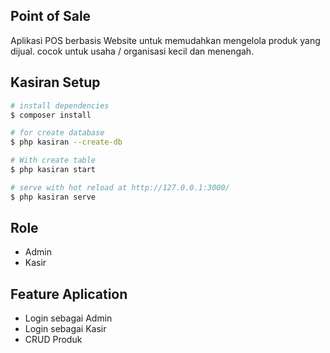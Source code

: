 ## Point of Sale
Aplikasi POS berbasis Website untuk memudahkan mengelola produk yang dijual.
cocok untuk usaha / organisasi kecil dan menengah.

<!-- - referensi   : http://app.dndsoft.my.id/dndpos/products
- tokped      : https://www.tokopedia.com/dndsoft/source-code-point-of-sale-program-kasir-berbasis-codeiginiter?extParam=ivf%3Dfalse&refined=true -->

## Kasiran Setup

```bash
# install dependencies
$ composer install

# for create database
$ php kasiran --create-db

# With create table
$ php kasiran start

# serve with hot reload at http://127.0.0.1:3000/
$ php kasiran serve
```


## Role 
- Admin 
- Kasir

## Feature Aplication
- Login sebagai Admin
- Login sebagai Kasir
- CRUD Produk
